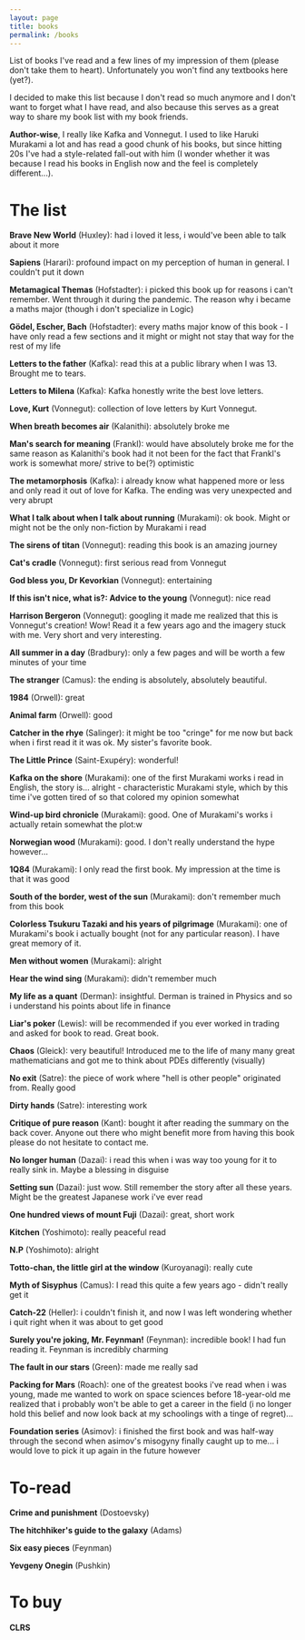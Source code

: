 ```yaml
---
layout: page
title: books
permalink: /books
---
```


List of books I've read and a few lines of my impression of them (please don't take them to heart). Unfortunately you won't find any textbooks here (yet?).

I decided to make this list because I don't read so much anymore and I don't want to forget what I have read, and also because this serves as a great way to share my book list with my book friends.

**Author-wise**, I really like Kafka and Vonnegut. I used to like Haruki Murakami a lot and has read a good chunk of his books, but since hitting 20s I've had a style-related fall-out with him (I wonder whether it was because I read his books in English now and the feel is completely different...).


# The list

**Brave New World** (Huxley): had i loved it less, i would've been able to talk about it more

**Sapiens** (Harari): profound impact on my perception of human in general. I couldn't put it down

**Metamagical Themas** (Hofstadter): i picked this book up for reasons i can't remember. Went through it during the pandemic. The reason why i became a maths major (though i don't specialize in Logic)

**Gödel, Escher, Bach** (Hofstadter): every maths major know of this book - I have only read a few sections and it might or might not stay that way for the rest of my life

**Letters to the father** (Kafka): read this at a public library when I was 13. Brought me to tears.

**Letters to Milena** (Kafka): Kafka honestly write the best love letters.

**Love, Kurt** (Vonnegut): collection of love letters by Kurt Vonnegut.

**When breath becomes air** (Kalanithi): absolutely broke me

**Man's search for meaning** (Frankl): would have absolutely broke me for the same reason as Kalanithi's book had it not been for the fact that Frankl's work is somewhat more/ strive to be(?) optimistic

**The metamorphosis** (Kafka): i already know what happened more or less and only read it out of love for Kafka. The ending was very unexpected and very abrupt

**What I talk about when I talk about running** (Murakami): ok book. Might or might not be the only non-fiction by Murakami i read

**The sirens of titan** (Vonnegut): reading this book is an amazing journey

**Cat's cradle** (Vonnegut): first serious read from Vonnegut

**God bless you, Dr Kevorkian** (Vonnegut): entertaining

**If this isn't nice, what is?: Advice to the young** (Vonnegut): nice read

**Harrison Bergeron** (Vonnegut): googling it made me realized that this is Vonnegut's creation! Wow! Read it a few years ago and the imagery stuck with me. Very short and very interesting.

**All summer in a day** (Bradbury): only a few pages and will be worth a few minutes of your time

**The stranger** (Camus): the ending is absolutely, absolutely beautiful.

**1984** (Orwell): great

**Animal farm** (Orwell): good

**Catcher in the rhye** (Salinger): it might be too "cringe" for me now but back when i first read it it was ok. My sister's favorite book.

**The Little Prince** (Saint-Exupéry): wonderful!

**Kafka on the shore** (Murakami): one of the first Murakami works i read in English, the story is... alright - characteristic Murakami style, which by this time i've gotten tired of so that colored my opinion somewhat

**Wind-up bird chronicle** (Murakami): good. One of Murakami's works i actually retain somewhat the plot:w

**Norwegian wood** (Murakami): good. I don't really understand the hype however...

**1Q84** (Murakami): I only read the first book. My impression at the time is that it was good

**South of the border, west of the sun** (Murakami): don't remember much from this book

**Colorless Tsukuru Tazaki and his years of pilgrimage** (Murakami): one of Murakami's book i actually bought (not for any particular reason). I have great memory of it.

**Men without women** (Murakami): alright

**Hear the wind sing** (Murakami): didn't remember much

**My life as a quant** (Derman): insightful. Derman is trained in Physics and so i understand his points about life in finance

**Liar's poker** (Lewis): will be recommended if you ever worked in trading and asked for book to read. Great book.

**Chaos** (Gleick): very beautiful! Introduced me to the life of many many great mathematicians and got me to think about PDEs differently (visually)

**No exit** (Satre): the piece of work where "hell is other people" originated from. Really good

**Dirty hands** (Satre): interesting work

**Critique of pure reason** (Kant): bought it after reading the summary on the back cover. Anyone out there who might benefit more from having this book please do not hesitate to contact me.

**No longer human** (Dazai): i read this when i was way too young for it to really sink in. Maybe a blessing in disguise

**Setting sun** (Dazai): just wow. Still remember the story after all these years. Might be the greatest Japanese work i've ever read

**One hundred views of mount Fuji** (Dazai): great, short work

**Kitchen** (Yoshimoto): really peaceful read

**N.P** (Yoshimoto): alright

**Totto-chan, the little girl at the window** (Kuroyanagi): really cute

**Myth of Sisyphus** (Camus): I read this quite a few years ago - didn't really get it

**Catch-22** (Heller): i couldn't finish it, and now I was left wondering whether i quit right when it was about to get good

**Surely you're joking, Mr. Feynman!** (Feynman): incredible book! I had fun reading it. Feynman is incredibly charming

**The fault in our stars** (Green): made me really sad

**Packing for Mars** (Roach): one of the greatest books i've read when i was young, made me wanted to work on space sciences before 18-year-old me realized that i probably won't be able to get a career in the field (i no longer hold this belief and now look back at my schoolings with a tinge of regret)...

**Foundation series** (Asimov): i finished the first book and was half-way through the second when asimov's misogyny finally caught up to me... i would love to pick it up again in the future however

# To-read

**Crime and punishment** (Dostoevsky)

**The hitchhiker's guide to the galaxy** (Adams)

**Six easy pieces** (Feynman)

**Yevgeny Onegin** (Pushkin)

# To buy

**CLRS**
